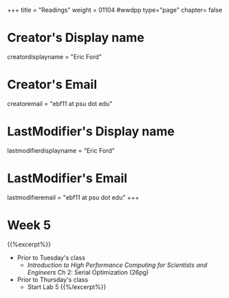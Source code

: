 +++
title = "Readings"
weight = 01104  #wwdpp
type="page"
chapter= false

# Creator's Display name
creatordisplayname = "Eric Ford"
# Creator's Email
creatoremail = "ebf11 at psu dot edu"
# LastModifier's Display name
lastmodifierdisplayname = "Eric Ford"
# LastModifier's Email
lastmodifieremail = "ebf11 at psu dot edu"
+++


# Week 5
{{%excerpt%}}
- Prior to Tuesday's class
   + _Introduction to High Performance Computing for Scientists and Engineers_ Ch 2: Serial Optimization (26pg)
- Prior to Thursday's class
   + Start Lab 5
{{%/excerpt%}}
